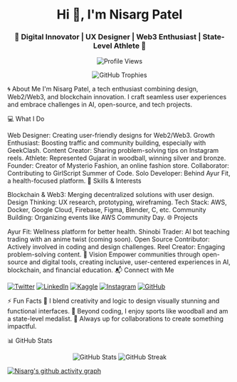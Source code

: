<h1 align="center">Hi 👋, I'm Nisarg Patel</h1>
<h3 align="center">🌟 Digital Innovator | UX Designer | Web3 Enthusiast | State-Level Athlete 🌟</h3>

<p align="center">
  <img src="https://komarev.com/ghpvc/?username=nisargpatel7042lva&label=Profile%20views&color=0e75b6&style=flat" alt="Profile Views" />
</p>

<p align="center">
  <img src="https://github-profile-trophy.vercel.app/?username=nisargpatel7042lva&theme=tokyonight&no-bg=true&no-frame=true&margin-w=15&margin-h=15" alt="GitHub Trophies" />
</p>

🌀 About Me
I'm Nisarg Patel, a tech enthusiast combining design, Web2/Web3, and blockchain innovation. I craft seamless user experiences and embrace challenges in AI, open-source, and tech projects.

💻 What I Do

Web Designer: Creating user-friendly designs for Web2/Web3.
Growth Enthusiast: Boosting traffic and community building, especially with GeekClash.
Content Creator: Sharing problem-solving tips on Instagram reels.
Athlete: Represented Gujarat in woodball, winning silver and bronze.
Founder: Creator of Mysterio Fashion, an online fashion store.
Collaborator: Contributing to GirlScript Summer of Code.
Solo Developer: Behind Ayur Fit, a health-focused platform.
🚀 Skills & Interests

Blockchain & Web3: Merging decentralized solutions with user design.
Design Thinking: UX research, prototyping, wireframing.
Tech Stack: AWS, Docker, Google Cloud, Firebase, Figma, Blender, C, etc.
Community Building: Organizing events like AWS Community Day.
🌐 Projects

Ayur Fit: Wellness platform for better health.
Shinobi Trader: AI bot teaching trading with an anime twist (coming soon).
Open Source Contributor: Actively involved in coding and design challenges.
Reel Creator: Engaging problem-solving content.
🌈 Vision
Empower communities through open-source and digital tools, creating inclusive, user-centered experiences in AI, blockchain, and financial education.
📬 Connect with Me
<p align="left"> <a href="https://twitter.com/nisargpatel5563" target="_blank"><img src="https://img.shields.io/twitter/follow/nisargpatel5563?logo=twitter&style=for-the-badge" alt="Twitter" /></a> <a href="https://linkedin.com/in/nisarg-patel-7b799a277/" target="_blank"><img src="https://img.shields.io/badge/-LinkedIn-blue?style=for-the-badge&logo=linkedin" alt="LinkedIn" /></a> <a href="https://kaggle.com/nisargmaster" target="_blank"><img src="https://img.shields.io/badge/-Kaggle-blue?style=for-the-badge&logo=kaggle" alt="Kaggle" /></a> <a href="https://instagram.com/nisargpatel_7042lva/" target="_blank"><img src="https://img.shields.io/badge/-Instagram-E4405F?style=for-the-badge&logo=instagram&logoColor=white" alt="Instagram" /></a> <a href="https://github.com/nisargpatel7042lva" target="_blank"><img src="https://img.shields.io/badge/-GitHub-181717?style=for-the-badge&logo=github" alt="GitHub" /></a> </p>

⚡ Fun Facts
🎨 I blend creativity and logic to design visually stunning and functional interfaces.
🏏 Beyond coding, I enjoy sports like woodball and am a state-level medalist.
🌱 Always up for collaborations to create something impactful.

📊 GitHub Stats
<p align="center"> <img src="https://github-readme-stats.vercel.app/api?username=nisargpatel7042lva&show_icons=true&theme=radical" alt="GitHub Stats" /> <img src="https://github-readme-streak-stats.herokuapp.com/?user=nisargpatel7042lva&theme=radical" alt="GitHub Streak" /> </p>

[![Nisarg's github activity graph](https://github-readme-activity-graph.vercel.app/graph?username=nisargpatel7042lva&theme=github-compact)](https://github.com/nisargpatel7042lva/github-readme-activity-graph)
